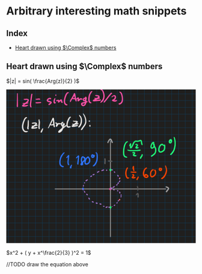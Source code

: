 # Arbitrary interesting math snippets

## Index

  - [Heart drawn using $\Complex$ numbers](#heart-drawn-using-complex-numbers)

## Heart drawn using $\Complex$ numbers

$|z| = sin( \frac{Arg(z)}{2} )$

![complex heart](math-complex-heart.png)

$x^2 + ( y + x^\frac{2}{3} )^2 = 1$

//TODO draw the equation above
